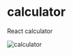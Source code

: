 # calculator

React calculator

![calculator](https://user-images.githubusercontent.com/75500354/125664126-bb5b1aa9-1c7d-4f3d-9a6c-2c80fd35e1de.png)
